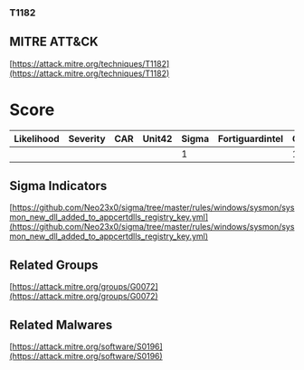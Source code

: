 
### T1182
## MITRE ATT&CK
[https://attack.mitre.org/techniques/T1182](https://attack.mitre.org/techniques/T1182)

# Score

| Likelihood | Severity | CAR | Unit42 | Sigma | Fortiguardintel | Groups | Malwares | Tools |
| ---------- | -------- | --- | ------ | ----- | --------------- | ---  | --- | --- |
 |   |   |   |   | 1 |   | 1 | 1 |   |



## Sigma Indicators

[https://github.com/Neo23x0/sigma/tree/master/rules/windows/sysmon/sysmon_new_dll_added_to_appcertdlls_registry_key.yml](https://github.com/Neo23x0/sigma/tree/master/rules/windows/sysmon/sysmon_new_dll_added_to_appcertdlls_registry_key.yml)
[]()


## Related Groups

[https://attack.mitre.org/groups/G0072](https://attack.mitre.org/groups/G0072)
[]()


## Related Malwares

[https://attack.mitre.org/software/S0196](https://attack.mitre.org/software/S0196)
[]()
